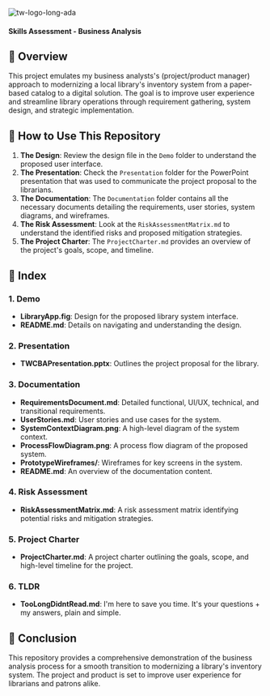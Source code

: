![tw-logo-long-ada](https://static.wixstatic.com/media/455fbf_6b936acf39a54877be977990d513c7ea~mv2.png/v1/fill/w_228,h_37,al_c,q_85,usm_0.66_1.00_0.01,enc_auto/tw-logo-long-ada.png)
#### Skills Assessment - Business Analysis

## :large_orange_diamond: Overview
This project emulates my business analysts's (project/product manager) approach to modernizing a local library's inventory system from a paper-based catalog to a digital solution. 
The goal is to improve user experience and streamline library operations through requirement gathering, system design, and strategic implementation.

## :small_orange_diamond: How to Use This Repository
1. **The Design**: Review the design file in the `Demo` folder to understand the proposed user interface.
2. **The Presentation**: Check the `Presentation` folder for the PowerPoint presentation that was used to communicate the project proposal to the librarians.
3. **The Documentation**: The `Documentation` folder contains all the necessary documents detailing the requirements, user stories, system diagrams, and wireframes.
4. **The Risk Assessment**: Look at the `RiskAssessmentMatrix.md` to understand the identified risks and proposed mitigation strategies.
5. **The Project Charter**: The `ProjectCharter.md` provides an overview of the project's goals, scope, and timeline.

## :orange_book: Index

### 1. Demo
- **LibraryApp.fig**: Design for the proposed library system interface.
- **README.md**: Details on navigating and understanding the design.

### 2. Presentation
- **TWCBAPresentation.pptx**: Outlines the project proposal for the library.

### 3. Documentation
- **RequirementsDocument.md**: Detailed functional, UI/UX, technical, and transitional requirements.
- **UserStories.md**: User stories and use cases for the system.
- **SystemContextDiagram.png**: A high-level diagram of the system context.
- **ProcessFlowDiagram.png**: A process flow diagram of the proposed system.
- **PrototypeWireframes/**: Wireframes for key screens in the system.
- **README.md**: An overview of the documentation content.

### 4. Risk Assessment
- **RiskAssessmentMatrix.md**: A risk assessment matrix identifying potential risks and mitigation strategies.

### 5. Project Charter
- **ProjectCharter.md**: A project charter outlining the goals, scope, and high-level timeline for the project.

### 6. TLDR
- **TooLongDidntRead.md**: I'm here to save you time. It's your questions + my answers, plain and simple.


## :notebook: Conclusion
This repository provides a comprehensive demonstration of the business analysis process for a smooth transition to modernizing a library's inventory system. 
The project and product is set to improve user experience for librarians and patrons alike.

